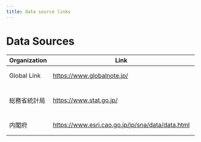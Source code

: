 ```yaml
---
title: data source links 
---
```


# Data Sources

| Organization | Link                                             | Content     |
|--------------|--------------------------------------------------|-------------|
| Global Link  | https://www.globalnote.jp/                       | 国際比較        |
| 総務省統計局       | https://www.stat.go.jp/                          | 人口, 物価, 失業率 |
| 内閣府          | https://www.esri.cao.go.jp/jp/sna/data/data.html | GDP, 景気関連   |

